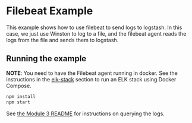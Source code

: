 # Filebeat Example
This example shows how to use filebeat to send logs to logstash. In this case, we just use Winston to log to a file, and the filebeat agent reads the logs from the file and sends them to logstash.

## Running the example

**NOTE**: You need to have the Filebeat agent running in docker. See the instructions in the [elk-stack](../elk-stack/README.md) section to run an ELK stack using Docker Compose.

```bash
npm install
npm start
```

See [the Module 3 README](../README.md) for instructions on querying the logs.